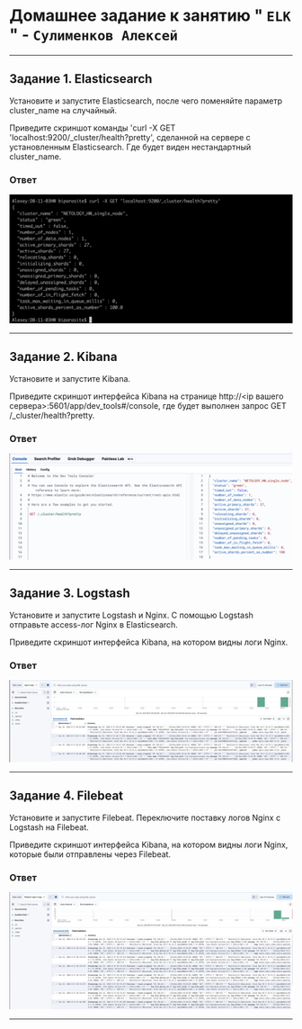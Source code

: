 # Домашнее задание к занятию " `ELK` " - `Сулименков Алексей`

---

## Задание 1. Elasticsearch

Установите и запустите Elasticsearch, после чего поменяйте параметр cluster_name на случайный.

Приведите скриншот команды 'curl -X GET 'localhost:9200/\_cluster/health?pretty', сделанной на сервере с установленным Elasticsearch. Где будет виден нестандартный cluster_name.

### Ответ

![Elasticsearch](https://github.com/biparasite/DB-11-03HW/blob/main/Elasticsearch.png)

---

## Задание 2. Kibana

Установите и запустите Kibana.

Приведите скриншот интерфейса Kibana на странице http://<ip вашего сервера>:5601/app/dev_tools#/console, где будет выполнен запрос GET /\_cluster/health?pretty.

### Ответ

![Kibana](https://github.com/biparasite/DB-11-03HW/blob/main/Kibana.png)

---

## Задание 3. Logstash

Установите и запустите Logstash и Nginx. С помощью Logstash отправьте access-лог Nginx в Elasticsearch.

Приведите скриншот интерфейса Kibana, на котором видны логи Nginx.

### Ответ

![Logstash](https://github.com/biparasite/DB-11-03HW/blob/main/Logstash.png)

---

## Задание 4. Filebeat

Установите и запустите Filebeat. Переключите поставку логов Nginx с Logstash на Filebeat.

Приведите скриншот интерфейса Kibana, на котором видны логи Nginx, которые были отправлены через Filebeat.

### Ответ

![Filebeat](https://github.com/biparasite/DB-11-03HW/blob/main/filebeat.png)

---
